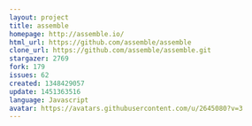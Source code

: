 ```yaml
---
layout: project
title: assemble
homepage: http://assemble.io/
html_url: https://github.com/assemble/assemble
clone_url: https://github.com/assemble/assemble.git
stargazer: 2769
fork: 179
issues: 62
created: 1348429057
update: 1451363516
language: Javascript
avatar: https://avatars.githubusercontent.com/u/2645080?v=3
---
```

